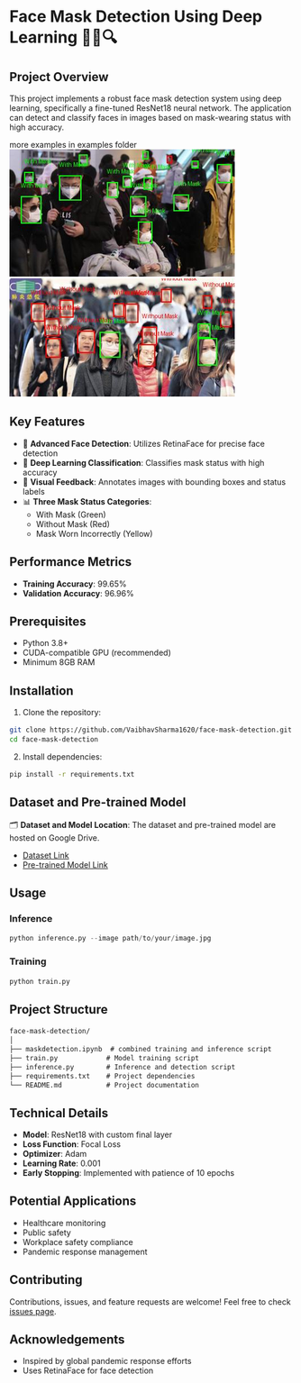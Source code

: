 # Face Mask Detection Using Deep Learning 🧑‍⚕️🔍

## Project Overview

This project implements a robust face mask detection system using deep learning, specifically a fine-tuned ResNet18 neural network. The application can detect and classify faces in images based on mask-wearing status with high accuracy.

more examples in examples folder
![Project Demo](/examples/result8.jpg)
![Project Demo](/examples/result6.jpg)

## Key Features

- 🔬 **Advanced Face Detection**: Utilizes RetinaFace for precise face detection
- 🤖 **Deep Learning Classification**: Classifies mask status with high accuracy
- 🎨 **Visual Feedback**: Annotates images with bounding boxes and status labels
- 📊 **Three Mask Status Categories**:
  - With Mask (Green)
  - Without Mask (Red)
  - Mask Worn Incorrectly (Yellow)

## Performance Metrics

- **Training Accuracy**: 99.65%
- **Validation Accuracy**: 96.96%

## Prerequisites

- Python 3.8+
- CUDA-compatible GPU (recommended)
- Minimum 8GB RAM

## Installation

1. Clone the repository:
```bash
git clone https://github.com/VaibhavSharma1620/face-mask-detection.git
cd face-mask-detection
```

2. Install dependencies:
```bash
pip install -r requirements.txt
```

## Dataset and Pre-trained Model

🗂️ **Dataset and Model Location**: 
The dataset and pre-trained model are hosted on Google Drive. 
- [Dataset Link](https://drive.google.com/path/to/dataset)
- [Pre-trained Model Link](https://drive.google.com/path/to/model)

## Usage

### Inference
```python
python inference.py --image path/to/your/image.jpg
```

### Training
```python
python train.py
```

## Project Structure

```
face-mask-detection/
│
├── maskdetection.ipynb  # combined training and inference script
├── train.py            # Model training script
├── inference.py        # Inference and detection script
├── requirements.txt    # Project dependencies
└── README.md           # Project documentation
```

## Technical Details

- **Model**: ResNet18 with custom final layer
- **Loss Function**: Focal Loss
- **Optimizer**: Adam
- **Learning Rate**: 0.001
- **Early Stopping**: Implemented with patience of 10 epochs

## Potential Applications

- Healthcare monitoring
- Public safety
- Workplace safety compliance
- Pandemic response management


## Contributing

Contributions, issues, and feature requests are welcome! Feel free to check [issues page](https://github.com/VaibhavSharma1620/face-mask-detection/issues).

## Acknowledgements

- Inspired by global pandemic response efforts
- Uses RetinaFace for face detection
